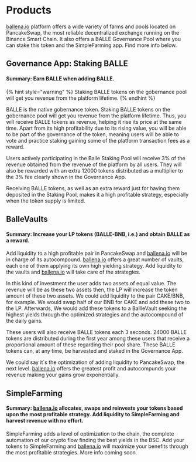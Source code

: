 # Products

[ballena.io](https://ballena.io/) platform offers a wide variety of farms and pools located on PancakeSwap, the most reliable decentralized exchange running on the Binance Smart Chain. It also offers a BALLE Governance Pool where you can stake this token and the SimpleFarming app. Find more info below.

## Governance App: Staking BALLE

#### Summary: Earn BALLE when adding BALLE.

{% hint style="warning" %}
Staking BALLE tokens on the gobernance pool will get you revenue from the platform lifetime. 
{% endhint %}

BALLE is the native gobernance token. Staking BALLE tokens on the gobernance pool will get you revenue from the platform lifetime. Thus, you will receive BALLE tokens as revenue, helping it rise its price at the same time. Apart from its high profitability due to its rising value, you will be able to be part of the governance of the token, meaning users will be able to vote and practice staking gaining some of the platform transaction fees as a reward.

Users actively participating in the Balle Staking Pool will receive 3% of the revenue obtained from the revenue of the platform by all users. They will also be rewarded with an extra 12000 tokens distributed as a multiplier to the 3% fee clearly shown in the Governance App.

Receiving BALLE tokens, as well as an extra reward just for having them deposited in the Staking Pool, makes it a high profitable strategy, especially when the token supply is limited.

## BalleVaults

#### Summary: Increase your LP tokens \(BALLE-BNB, i.e.\) and obtain BALLE as a reward.

Add liquidity to a high profitable pair in PancakeSwap and [ballena.io](https://ballena.io/) will be in charge of its autocompound. [ballena.io](https://ballena.io/) offers a great number of vaults, each one of them applying its own high yielding strategy. Add liquidity to the vaults and [ballena.io](https://ballena.io/) will take care of the strategies.

In this kind of investment the user adds two assets of equal value. The revenue will be as these two assets then, the LP will increase the token amount of these two assets. We could add liquidity to the pair CAKE/BNB, for example. We would swap half of our BNB for CAKE and add these two to the LP. Afterwards, We would add these tokens to a BallleVault seeking the highest yields through the optimized strategies and the autocompound of the daily gains.

These users will also receive BALLE tokens each 3 seconds. 24000 BALLE tokens are distributed during the first year among these users that receive a proportional amount of these regarding their pool share. These BALLE tokens can, at any time, be harvested and staked in the Governance App.

We could say it´s the optimization of adding liquidity to PancakeSwap, the next level. [ballena.io](https://ballena.io/) offers the greatest profit and autocompunds your revenue making your gains grow exponentially.

## SimpleFarming

#### Summary: [ballena.io](https://ballena.io/) allocates, swaps and reinvests your tokens based upon the most profitable strategy. Add liquidity to SimpleFarming and harvest revenue with no effort.

SimpleFarming adds a level of optimization to the chain, the complete automation of our crypto flow finding the best yields in the BSC. Add your tokens to SimpleFarming and [ballena.io](https://ballena.io/) will maximize your benefits through the most profitable strategies. More info coming soon.

## 





